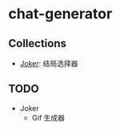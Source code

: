 # chat-generator

## Collections

- [Joker](https://chat.yunyoujun.cn/joker/): 结局选择器

## TODO

- Joker
  - Gif 生成器
